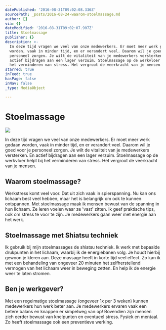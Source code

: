 ```yaml
---
datePublished: '2016-08-31T09:02:08.336Z'
sourcePath: _posts/2016-08-24-waarom-stoelmassage.md
author: []
via: {}
dateModified: '2016-08-31T09:02:07.907Z'
title: Stoelmassage
publisher: {}
description: >-
  In deze tijd vragen we veel van onze medewerkers. Er moet meer werk gedaan
  worden, vaak in minder tijd, en er verandert veel. Daarom wil je goed voor je
  personeel zorgen. Je wilt de vitaliteit van je medewerkers versterken. En
  actief bijdragen aan een lager verzuim. Stoelmassage op de werkvloer helpt bij
  het verminderen van stress. Het vergroot de veerkracht van je mensen.
starred: true
inFeed: true
hasPage: false
inNav: false
_type: MediaObject

---
```

# Stoelmassage
![](https://the-grid-user-content.s3-us-west-2.amazonaws.com/6fb7b7ec-f204-4282-a01d-d83505804770.jpg)

In deze tijd vragen we veel van onze medewerkers. Er moet meer werk gedaan worden, vaak in minder tijd, en er verandert veel. Daarom wil je goed voor je personeel zorgen. Je wilt de vitaliteit van je medewerkers versterken. En actief bijdragen aan een lager verzuim. Stoelmassage op de werkvloer helpt bij het verminderen van stress. Het vergroot de veerkracht van je mensen.

## **Waarom stoelmassage?**

Werkstress komt veel voor. Dat uit zich vaak in spierspanning. Nu kan ons lichaam best veel hebben, maar het is belangrijk om ook te kunnen ontspannen. Met stoelmassage maak ik mensen bewust van de spanning in hun lichaam. Ze leren voelen waar ze 'vast' zitten. Ik geef praktische tips, ook om stress te voor te zijn. Je medewerkers gaan weer met energie aan het werk.

## **Stoelmassage met Shiatsu techniek**

Ik gebruik bij mijn stoelmassages de shiatsu techniek. Ik werk met bepaalde drukpunten in het lichaam, waarbij ik de energiebanen volg. Je houdt hierbij gewoon je kleren aan. Deze massage heeft in korte tijd veel effect. Zo kan ik met een behandeling van ongeveer 20 minuten het zelfherstellend vermogen van het lichaam weer in beweging zetten. En help ik de energie weer te laten stromen.

## **Ben je werkgever?**

Met een regelmatige stoelmassage (ongeveer 1x per 3 weken) kunnen medewerkers hun werk beter aan. Je medewerkers ervaren vaak een betere balans en knappen er simpelweg van op! Bovendien zijn mensen zich eerder bewust van knelpunten en eventueel stress. Fysiek en mentaal. Zo heeft stoelmassage ook een preventieve werking.